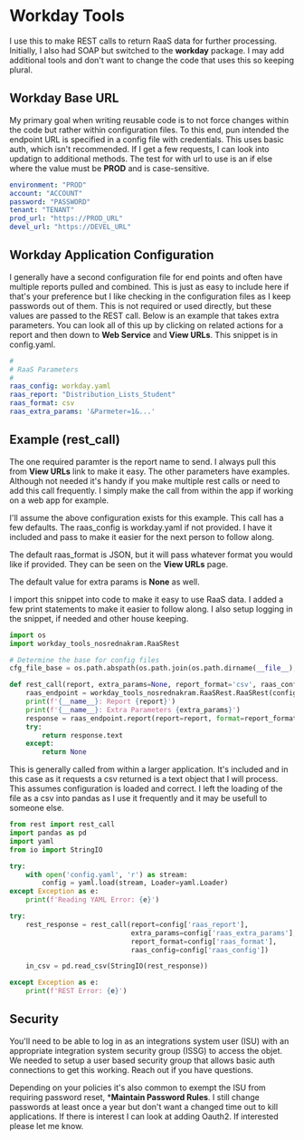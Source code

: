 # Workday Tools

I use this to make REST calls to return RaaS data for further processing.
Initially, I also had SOAP but switched to the **workday** package. I may
add additional tools and don't want to change the code that uses this so 
keeping plural. 

## Workday Base URL

My primary goal when writing reusable code is to not force changes within
the code but rather within configuration files. To this end, pun intended
the endpoint URL is specified in a config file with credentials. This uses
basic auth, which isn't recommended. If I get a few requests, I can look into
updatign to additional methods. The test for with url to use is an if else
where the value must be **PROD** and is case-sensitive.

```yaml
environment: "PROD"
account: "ACCOUNT"
password: "PASSWORD"
tenant: "TENANT"
prod_url: "https://PROD_URL"
devel_url: "https://DEVEL_URL"
 ```

## Workday Application Configuration

I generally have a second configuration file for end points and often have
multiple reports pulled and combined. This is just as easy to include here 
if that's your preference but I like checking in the configuration files
as I keep passwords out of them. This is not required or used directly, 
but these values are passed to the REST call. Below is an example that takes
extra parameters. You can look all of this up by clicking on related actions
for a report and then down to **Web Service** and **View URLs**. This snippet
is in config.yaml.

```yaml
#
# RaaS Parameters
#
raas_config: workday.yaml
raas_report: "Distribution_Lists_Student"
raas_format: csv
raas_extra_params: '&Parmeter=1&...'
```
## Example (rest_call) 

The one required paramter is the report name to send. I always pull 
this from **View URLs** link to make it easy. The other parameters have 
examples. Although not needed it's handy if you make multiple rest calls 
or need to add this call frequently. I simply make the call from within
the app if working on a web app for example. 

I'll assume the above configuration exists for this example. This call has
a few defaults. The raas_config is workday.yaml if not provided. I have it 
included and pass to make it easier for the next person to follow along. 

The default raas_format is JSON, but it will pass whatever format you would
like if provided. They can be seen on the **View URLs** page.

The default value for extra params is **None** as well.

I import this snippet into code to make it easy to use RaaS data. I added a few
print statements to make it easier to follow along. I also setup logging in the
snippet, if needed and other house keeping.

```python
import os
import workday_tools_nosrednakram.RaaSRest

# Determine the base for config files
cfg_file_base = os.path.abspath(os.path.join(os.path.dirname(__file__), '.'))

def rest_call(report, extra_params=None, report_format='csv', raas_config="workday.yaml"):
    raas_endpoint = workday_tools_nosrednakram.RaaSRest.RaaSRest(config_file=os.path.join(cfg_file_base, raas_config))
    print(f'{__name__}: Report {report}')
    print(f'{__name__}: Extra Parameters {extra_params}')
    response = raas_endpoint.report(report=report, format=report_format)
    try:
        return response.text
    except:
        return None
```

This is generally called from within a larger application. It's included and 
in this case as it requests a csv returned is a text object that I will process.
This assumes configuration is loaded and correct. I left the loading of the file
as a csv into pandas as I use it frequently and it may be usefull to someone else. 

```python
from rest import rest_call
import pandas as pd
import yaml
from io import StringIO

try:
    with open('config.yaml', 'r') as stream:
        config = yaml.load(stream, Loader=yaml.Loader)
except Exception as e:
    print(f'Reading YAML Error: {e}')

try:
    rest_response = rest_call(report=config['raas_report'],
                              extra_params=config['raas_extra_params'],
                              report_format=config['raas_format'],
                              raas_config=config['raas_config'])

    in_csv = pd.read_csv(StringIO(rest_response))

except Exception as e:
    print(f'REST Error: {e}')
```

## Security

You'll need to be able to log in as an integrations system user (ISU) with an appropriate integration system security group (ISSG) to access the objet. We
needed to setup a user based security group that allows basic auth connections
to get this working. Reach out if you have questions. 

Depending on your policies it's also common to exempt the ISU from requiring
password reset, ***Maintain Password Rules**. I still change passwords at least
once a year but don't want a changed time out to kill applications. If there is
interest I can look at adding Oauth2. If interested please let me know.
